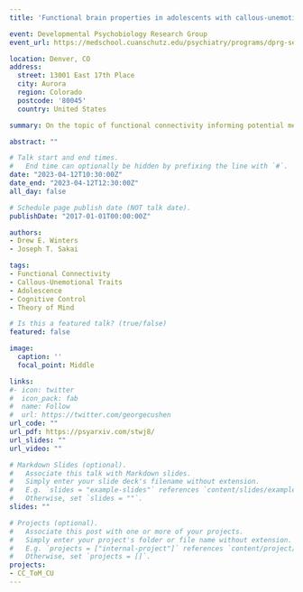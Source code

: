 ```yaml
---
title: 'Functional brain properties in adolescents with callous-unemotional traits and potential mechanisms'

event: Developmental Psychobiology Research Group
event_url: https://medschool.cuanschutz.edu/psychiatry/programs/dprg-seminars

location: Denver, CO
address:
  street: 13001 East 17th Place
  city: Aurora
  region: Colorado
  postcode: '80045'
  country: United States

summary: On the topic of functional connectivity informing potential mechanisms underlying the youth antisocial phenotype callous-unemotoinal traits.

abstract: ""

# Talk start and end times.
#   End time can optionally be hidden by prefixing the line with `#`.
date: "2023-04-12T10:30:00Z"
date_end: "2023-04-12T12:30:00Z"
all_day: false

# Schedule page publish date (NOT talk date).
publishDate: "2017-01-01T00:00:00Z"

authors: 
- Drew E. Winters
- Joseph T. Sakai

tags: 
- Functional Connectivity
- Callous-Unemotional Traits
- Adolescence
- Cognitive Control
- Theory of Mind

# Is this a featured talk? (true/false)
featured: false

image:
  caption: ''
  focal_point: Middle

links:
#- icon: twitter
#  icon_pack: fab
#  name: Follow
#  url: https://twitter.com/georgecushen
url_code: ""
url_pdf: https://psyarxiv.com/stwj8/
url_slides: ""
url_video: ""

# Markdown Slides (optional).
#   Associate this talk with Markdown slides.
#   Simply enter your slide deck's filename without extension.
#   E.g. `slides = "example-slides"` references `content/slides/example-slides.md`.
#   Otherwise, set `slides = ""`.
slides: ""

# Projects (optional).
#   Associate this post with one or more of your projects.
#   Simply enter your project's folder or file name without extension.
#   E.g. `projects = ["internal-project"]` references `content/project/deep-learning/index.md`.
#   Otherwise, set `projects = []`.
projects:
- CC_ToM_CU
---
```

